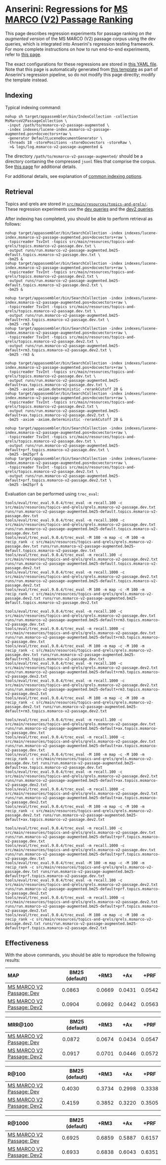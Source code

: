 # Anserini: Regressions for [MS MARCO (V2) Passage Ranking](https://microsoft.github.io/msmarco/TREC-Deep-Learning.html)

This page describes regression experiments for passage ranking _on the augmented version_ of the MS MARCO (V2) passage corpus using the dev queries, which is integrated into Anserini's regression testing framework.
For more complete instructions on how to run end-to-end experiments, refer to [this page](experiments-msmarco-v2.md).

The exact configurations for these regressions are stored in [this YAML file](../src/main/resources/regression/msmarco-v2-passage-augmented.yaml).
Note that this page is automatically generated from [this template](../src/main/resources/docgen/templates/msmarco-v2-passage-augmented.template) as part of Anserini's regression pipeline, so do not modify this page directly; modify the template instead.

## Indexing

Typical indexing command:

```
nohup sh target/appassembler/bin/IndexCollection -collection MsMarcoV2PassageCollection \
 -input /path/to/msmarco-v2-passage-augmented \
 -index indexes/lucene-index.msmarco-v2-passage-augmented.pos+docvectors+raw \
 -generator DefaultLuceneDocumentGenerator \
 -threads 18 -storePositions -storeDocvectors -storeRaw \
  >& logs/log.msmarco-v2-passage-augmented &
```

The directory `/path/to/msmarco-v2-passage-augmented/` should be a directory containing the compressed `jsonl` files that comprise the corpus.
See [this page](experiments-msmarco-v2.md) for additional details.

For additional details, see explanation of [common indexing options](common-indexing-options.md).

## Retrieval

Topics and qrels are stored in [`src/main/resources/topics-and-qrels/`](../src/main/resources/topics-and-qrels/).
These regression experiments use the [dev queries](../src/main/resources/topics-and-qrels/topics.msmarco-v2-passage.dev.txt) and the [dev2 queries](../src/main/resources/topics-and-qrels/topics.msmarco-v2-passage.dev2.txt).

After indexing has completed, you should be able to perform retrieval as follows:

```
nohup target/appassembler/bin/SearchCollection -index indexes/lucene-index.msmarco-v2-passage-augmented.pos+docvectors+raw \
 -topicreader TsvInt -topics src/main/resources/topics-and-qrels/topics.msmarco-v2-passage.dev.txt \
 -output runs/run.msmarco-v2-passage-augmented.bm25-default.topics.msmarco-v2-passage.dev.txt \
 -bm25 &
nohup target/appassembler/bin/SearchCollection -index indexes/lucene-index.msmarco-v2-passage-augmented.pos+docvectors+raw \
 -topicreader TsvInt -topics src/main/resources/topics-and-qrels/topics.msmarco-v2-passage.dev2.txt \
 -output runs/run.msmarco-v2-passage-augmented.bm25-default.topics.msmarco-v2-passage.dev2.txt \
 -bm25 &

nohup target/appassembler/bin/SearchCollection -index indexes/lucene-index.msmarco-v2-passage-augmented.pos+docvectors+raw \
 -topicreader TsvInt -topics src/main/resources/topics-and-qrels/topics.msmarco-v2-passage.dev.txt \
 -output runs/run.msmarco-v2-passage-augmented.bm25-default+rm3.topics.msmarco-v2-passage.dev.txt \
 -bm25 -rm3 &
nohup target/appassembler/bin/SearchCollection -index indexes/lucene-index.msmarco-v2-passage-augmented.pos+docvectors+raw \
 -topicreader TsvInt -topics src/main/resources/topics-and-qrels/topics.msmarco-v2-passage.dev2.txt \
 -output runs/run.msmarco-v2-passage-augmented.bm25-default+rm3.topics.msmarco-v2-passage.dev2.txt \
 -bm25 -rm3 &

nohup target/appassembler/bin/SearchCollection -index indexes/lucene-index.msmarco-v2-passage-augmented.pos+docvectors+raw \
 -topicreader TsvInt -topics src/main/resources/topics-and-qrels/topics.msmarco-v2-passage.dev.txt \
 -output runs/run.msmarco-v2-passage-augmented.bm25-default+ax.topics.msmarco-v2-passage.dev.txt \
 -bm25 -axiom -axiom.deterministic -rerankCutoff 20 &
nohup target/appassembler/bin/SearchCollection -index indexes/lucene-index.msmarco-v2-passage-augmented.pos+docvectors+raw \
 -topicreader TsvInt -topics src/main/resources/topics-and-qrels/topics.msmarco-v2-passage.dev2.txt \
 -output runs/run.msmarco-v2-passage-augmented.bm25-default+ax.topics.msmarco-v2-passage.dev2.txt \
 -bm25 -axiom -axiom.deterministic -rerankCutoff 20 &

nohup target/appassembler/bin/SearchCollection -index indexes/lucene-index.msmarco-v2-passage-augmented.pos+docvectors+raw \
 -topicreader TsvInt -topics src/main/resources/topics-and-qrels/topics.msmarco-v2-passage.dev.txt \
 -output runs/run.msmarco-v2-passage-augmented.bm25-default+prf.topics.msmarco-v2-passage.dev.txt \
 -bm25 -bm25prf &
nohup target/appassembler/bin/SearchCollection -index indexes/lucene-index.msmarco-v2-passage-augmented.pos+docvectors+raw \
 -topicreader TsvInt -topics src/main/resources/topics-and-qrels/topics.msmarco-v2-passage.dev2.txt \
 -output runs/run.msmarco-v2-passage-augmented.bm25-default+prf.topics.msmarco-v2-passage.dev2.txt \
 -bm25 -bm25prf &
```

Evaluation can be performed using `trec_eval`:

```
tools/eval/trec_eval.9.0.4/trec_eval -m recall.100 -c src/main/resources/topics-and-qrels/qrels.msmarco-v2-passage.dev.txt runs/run.msmarco-v2-passage-augmented.bm25-default.topics.msmarco-v2-passage.dev.txt
tools/eval/trec_eval.9.0.4/trec_eval -m recall.1000 -c src/main/resources/topics-and-qrels/qrels.msmarco-v2-passage.dev.txt runs/run.msmarco-v2-passage-augmented.bm25-default.topics.msmarco-v2-passage.dev.txt
tools/eval/trec_eval.9.0.4/trec_eval -M 100 -m map -c -M 100 -m recip_rank -c src/main/resources/topics-and-qrels/qrels.msmarco-v2-passage.dev.txt runs/run.msmarco-v2-passage-augmented.bm25-default.topics.msmarco-v2-passage.dev.txt
tools/eval/trec_eval.9.0.4/trec_eval -m recall.100 -c src/main/resources/topics-and-qrels/qrels.msmarco-v2-passage.dev2.txt runs/run.msmarco-v2-passage-augmented.bm25-default.topics.msmarco-v2-passage.dev2.txt
tools/eval/trec_eval.9.0.4/trec_eval -m recall.1000 -c src/main/resources/topics-and-qrels/qrels.msmarco-v2-passage.dev2.txt runs/run.msmarco-v2-passage-augmented.bm25-default.topics.msmarco-v2-passage.dev2.txt
tools/eval/trec_eval.9.0.4/trec_eval -M 100 -m map -c -M 100 -m recip_rank -c src/main/resources/topics-and-qrels/qrels.msmarco-v2-passage.dev2.txt runs/run.msmarco-v2-passage-augmented.bm25-default.topics.msmarco-v2-passage.dev2.txt

tools/eval/trec_eval.9.0.4/trec_eval -m recall.100 -c src/main/resources/topics-and-qrels/qrels.msmarco-v2-passage.dev.txt runs/run.msmarco-v2-passage-augmented.bm25-default+rm3.topics.msmarco-v2-passage.dev.txt
tools/eval/trec_eval.9.0.4/trec_eval -m recall.1000 -c src/main/resources/topics-and-qrels/qrels.msmarco-v2-passage.dev.txt runs/run.msmarco-v2-passage-augmented.bm25-default+rm3.topics.msmarco-v2-passage.dev.txt
tools/eval/trec_eval.9.0.4/trec_eval -M 100 -m map -c -M 100 -m recip_rank -c src/main/resources/topics-and-qrels/qrels.msmarco-v2-passage.dev.txt runs/run.msmarco-v2-passage-augmented.bm25-default+rm3.topics.msmarco-v2-passage.dev.txt
tools/eval/trec_eval.9.0.4/trec_eval -m recall.100 -c src/main/resources/topics-and-qrels/qrels.msmarco-v2-passage.dev2.txt runs/run.msmarco-v2-passage-augmented.bm25-default+rm3.topics.msmarco-v2-passage.dev2.txt
tools/eval/trec_eval.9.0.4/trec_eval -m recall.1000 -c src/main/resources/topics-and-qrels/qrels.msmarco-v2-passage.dev2.txt runs/run.msmarco-v2-passage-augmented.bm25-default+rm3.topics.msmarco-v2-passage.dev2.txt
tools/eval/trec_eval.9.0.4/trec_eval -M 100 -m map -c -M 100 -m recip_rank -c src/main/resources/topics-and-qrels/qrels.msmarco-v2-passage.dev2.txt runs/run.msmarco-v2-passage-augmented.bm25-default+rm3.topics.msmarco-v2-passage.dev2.txt

tools/eval/trec_eval.9.0.4/trec_eval -m recall.100 -c src/main/resources/topics-and-qrels/qrels.msmarco-v2-passage.dev.txt runs/run.msmarco-v2-passage-augmented.bm25-default+ax.topics.msmarco-v2-passage.dev.txt
tools/eval/trec_eval.9.0.4/trec_eval -m recall.1000 -c src/main/resources/topics-and-qrels/qrels.msmarco-v2-passage.dev.txt runs/run.msmarco-v2-passage-augmented.bm25-default+ax.topics.msmarco-v2-passage.dev.txt
tools/eval/trec_eval.9.0.4/trec_eval -M 100 -m map -c -M 100 -m recip_rank -c src/main/resources/topics-and-qrels/qrels.msmarco-v2-passage.dev.txt runs/run.msmarco-v2-passage-augmented.bm25-default+ax.topics.msmarco-v2-passage.dev.txt
tools/eval/trec_eval.9.0.4/trec_eval -m recall.100 -c src/main/resources/topics-and-qrels/qrels.msmarco-v2-passage.dev2.txt runs/run.msmarco-v2-passage-augmented.bm25-default+ax.topics.msmarco-v2-passage.dev2.txt
tools/eval/trec_eval.9.0.4/trec_eval -m recall.1000 -c src/main/resources/topics-and-qrels/qrels.msmarco-v2-passage.dev2.txt runs/run.msmarco-v2-passage-augmented.bm25-default+ax.topics.msmarco-v2-passage.dev2.txt
tools/eval/trec_eval.9.0.4/trec_eval -M 100 -m map -c -M 100 -m recip_rank -c src/main/resources/topics-and-qrels/qrels.msmarco-v2-passage.dev2.txt runs/run.msmarco-v2-passage-augmented.bm25-default+ax.topics.msmarco-v2-passage.dev2.txt

tools/eval/trec_eval.9.0.4/trec_eval -m recall.100 -c src/main/resources/topics-and-qrels/qrels.msmarco-v2-passage.dev.txt runs/run.msmarco-v2-passage-augmented.bm25-default+prf.topics.msmarco-v2-passage.dev.txt
tools/eval/trec_eval.9.0.4/trec_eval -m recall.1000 -c src/main/resources/topics-and-qrels/qrels.msmarco-v2-passage.dev.txt runs/run.msmarco-v2-passage-augmented.bm25-default+prf.topics.msmarco-v2-passage.dev.txt
tools/eval/trec_eval.9.0.4/trec_eval -M 100 -m map -c -M 100 -m recip_rank -c src/main/resources/topics-and-qrels/qrels.msmarco-v2-passage.dev.txt runs/run.msmarco-v2-passage-augmented.bm25-default+prf.topics.msmarco-v2-passage.dev.txt
tools/eval/trec_eval.9.0.4/trec_eval -m recall.100 -c src/main/resources/topics-and-qrels/qrels.msmarco-v2-passage.dev2.txt runs/run.msmarco-v2-passage-augmented.bm25-default+prf.topics.msmarco-v2-passage.dev2.txt
tools/eval/trec_eval.9.0.4/trec_eval -m recall.1000 -c src/main/resources/topics-and-qrels/qrels.msmarco-v2-passage.dev2.txt runs/run.msmarco-v2-passage-augmented.bm25-default+prf.topics.msmarco-v2-passage.dev2.txt
tools/eval/trec_eval.9.0.4/trec_eval -M 100 -m map -c -M 100 -m recip_rank -c src/main/resources/topics-and-qrels/qrels.msmarco-v2-passage.dev2.txt runs/run.msmarco-v2-passage-augmented.bm25-default+prf.topics.msmarco-v2-passage.dev2.txt
```

## Effectiveness

With the above commands, you should be able to reproduce the following results:

MAP                                     | BM25 (default)| +RM3      | +Ax       | +PRF      |
:---------------------------------------|-----------|-----------|-----------|-----------|
[MS MARCO V2 Passage: Dev](https://microsoft.github.io/msmarco/TREC-Deep-Learning.html)| 0.0863    | 0.0669    | 0.0431    | 0.0542    |
[MS MARCO V2 Passage: Dev2](https://microsoft.github.io/msmarco/TREC-Deep-Learning.html)| 0.0904    | 0.0692    | 0.0442    | 0.0563    |


MRR@100                                 | BM25 (default)| +RM3      | +Ax       | +PRF      |
:---------------------------------------|-----------|-----------|-----------|-----------|
[MS MARCO V2 Passage: Dev](https://microsoft.github.io/msmarco/TREC-Deep-Learning.html)| 0.0872    | 0.0674    | 0.0434    | 0.0547    |
[MS MARCO V2 Passage: Dev2](https://microsoft.github.io/msmarco/TREC-Deep-Learning.html)| 0.0917    | 0.0701    | 0.0446    | 0.0572    |


R@100                                   | BM25 (default)| +RM3      | +Ax       | +PRF      |
:---------------------------------------|-----------|-----------|-----------|-----------|
[MS MARCO V2 Passage: Dev](https://microsoft.github.io/msmarco/TREC-Deep-Learning.html)| 0.4030    | 0.3734    | 0.2998    | 0.3338    |
[MS MARCO V2 Passage: Dev2](https://microsoft.github.io/msmarco/TREC-Deep-Learning.html)| 0.4159    | 0.3852    | 0.3220    | 0.3505    |


R@1000                                  | BM25 (default)| +RM3      | +Ax       | +PRF      |
:---------------------------------------|-----------|-----------|-----------|-----------|
[MS MARCO V2 Passage: Dev](https://microsoft.github.io/msmarco/TREC-Deep-Learning.html)| 0.6925    | 0.6859    | 0.5887    | 0.6157    |
[MS MARCO V2 Passage: Dev2](https://microsoft.github.io/msmarco/TREC-Deep-Learning.html)| 0.6933    | 0.6838    | 0.6043    | 0.6351    |
